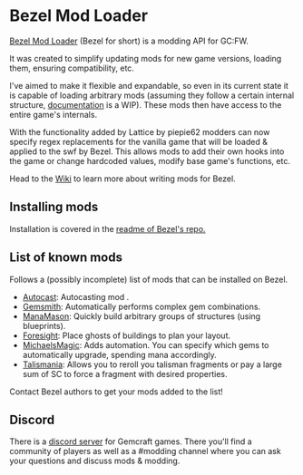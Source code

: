 # Bezel Mod Loader

[Bezel Mod Loader](https://github.com/gemforce-team/bezelmodloader) (Bezel for short) is a modding API for GC:FW.

It was created to simplify updating mods for new game versions, loading them, ensuring compatibility, etc. 

I've aimed to make it flexible and expandable, so even in its current state it is capable of loading arbitrary mods (assuming they follow a certain internal structure, [documentation](https://github.com/gemforce-team/BezelModLoader/wiki) is a WIP). These mods then have access to the entire game's internals.

With the functionality added by Lattice by piepie62 modders can now specify regex replacements for the vanilla game that will be loaded & applied to the swf by Bezel. This allows mods to add their own hooks into the game or change hardcoded values, modify base game's functions, etc.

Head to the [Wiki](https://github.com/gemforce-team/BezelModLoader/wiki) to learn more about writing mods for Bezel.

## Installing mods
Installation is covered in the [readme of Bezel's repo.](https://github.com/gemforce-team/BezelModLoader/blob/master/README.md)

## List of known mods

Follows a (possibly incomplete) list of mods that can be installed on Bezel.

* [Autocast](https://github.com/gemforce-team/Autocast): Autocasting mod .
* [Gemsmith](https://github.com/gemforce-team/gemsmith): Automatically performs complex gem combinations.
* [ManaMason](https://github.com/gemforce-team/ManaMason): Quickly build arbitrary groups of structures (using blueprints).
* [Foresight](https://github.com/piepie62/Foresight): Place ghosts of buildings to plan your layout.
* [MichaelsMagic](https://github.com/gemforce-team/MichaelsMagic): Adds automation. You can specify which gems to automatically upgrade, spending mana accordingly.
* [Talismania](https://github.com/gemforce-team/Talismania): Allows you to reroll you talisman fragments or pay a large sum of SC to force a fragment with desired properties.

Contact Bezel authors to get your mods added to the list!

## Discord
There is a [discord server](https://discord.gg/ftyaJhx) for Gemcraft games. There you'll find a community of players as well as a #modding channel where you can ask your questions and discuss mods & modding.
